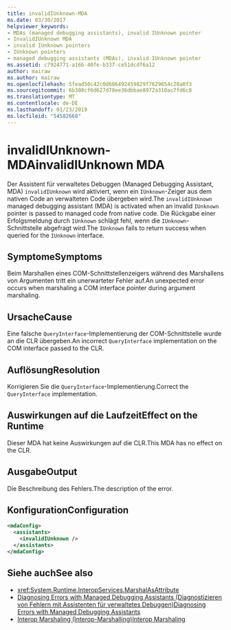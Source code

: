 ```yaml
---
title: invalidIUnknown-MDA
ms.date: 03/30/2017
helpviewer_keywords:
- MDAs (managed debugging assistants), invalid IUnknown pointer
- InvalidIUnknown MDA
- invalid IUnknown pointers
- IUnknown pointers
- managed debugging assistants (MDAs), invalid IUnknown pointer
ms.assetid: c7924771-a16b-40fe-b337-ce51dcdf6a12
author: mairaw
ms.author: mairaw
ms.openlocfilehash: 5fead50c42c0d686492459829f7629654c20a0f3
ms.sourcegitcommit: 6b308cf6d627d78ee36dbbae8972a310ac7fd6c8
ms.translationtype: MT
ms.contentlocale: de-DE
ms.lasthandoff: 01/23/2019
ms.locfileid: "54582668"
---
```

# <a name="invalidiunknown-mda"></a><span data-ttu-id="ab61a-102">invalidIUnknown-MDA</span><span class="sxs-lookup"><span data-stu-id="ab61a-102">invalidIUnknown MDA</span></span>
<span data-ttu-id="ab61a-103">Der Assistent für verwaltetes Debuggen (Managed Debugging Assistant, MDA) `invalidIUnknown` wird aktiviert, wenn ein `IUnknown`-Zeiger aus dem nativen Code an verwalteten Code übergeben wird.</span><span class="sxs-lookup"><span data-stu-id="ab61a-103">The `invalidIUnknown` managed debugging assistant (MDA) is activated when an invalid `IUnknown` pointer is passed to managed code from native code.</span></span> <span data-ttu-id="ab61a-104">Die Rückgabe einer Erfolgsmeldung durch `IUnknown` schlägt fehl, wenn die `IUnknown`-Schnittstelle abgefragt wird.</span><span class="sxs-lookup"><span data-stu-id="ab61a-104">The `IUnknown` fails to return success when queried for the `IUnknown` interface.</span></span>  
  
## <a name="symptoms"></a><span data-ttu-id="ab61a-105">Symptome</span><span class="sxs-lookup"><span data-stu-id="ab61a-105">Symptoms</span></span>  
 <span data-ttu-id="ab61a-106">Beim Marshallen eines COM-Schnittstellenzeigers während des Marshallens von Argumenten tritt ein unerwarteter Fehler auf.</span><span class="sxs-lookup"><span data-stu-id="ab61a-106">An unexpected error occurs when marshaling a COM interface pointer during argument marshaling.</span></span>  
  
## <a name="cause"></a><span data-ttu-id="ab61a-107">Ursache</span><span class="sxs-lookup"><span data-stu-id="ab61a-107">Cause</span></span>  
 <span data-ttu-id="ab61a-108">Eine falsche `QueryInterface`-Implementierung der COM-Schnittstelle wurde an die CLR übergeben.</span><span class="sxs-lookup"><span data-stu-id="ab61a-108">An incorrect `QueryInterface` implementation on the COM interface passed to the CLR.</span></span>  
  
## <a name="resolution"></a><span data-ttu-id="ab61a-109">Auflösung</span><span class="sxs-lookup"><span data-stu-id="ab61a-109">Resolution</span></span>  
 <span data-ttu-id="ab61a-110">Korrigieren Sie die `QueryInterface`-Implementierung.</span><span class="sxs-lookup"><span data-stu-id="ab61a-110">Correct the `QueryInterface` implementation.</span></span>  
  
## <a name="effect-on-the-runtime"></a><span data-ttu-id="ab61a-111">Auswirkungen auf die Laufzeit</span><span class="sxs-lookup"><span data-stu-id="ab61a-111">Effect on the Runtime</span></span>  
 <span data-ttu-id="ab61a-112">Dieser MDA hat keine Auswirkungen auf die CLR.</span><span class="sxs-lookup"><span data-stu-id="ab61a-112">This MDA has no effect on the CLR.</span></span>  
  
## <a name="output"></a><span data-ttu-id="ab61a-113">Ausgabe</span><span class="sxs-lookup"><span data-stu-id="ab61a-113">Output</span></span>  
 <span data-ttu-id="ab61a-114">Die Beschreibung des Fehlers.</span><span class="sxs-lookup"><span data-stu-id="ab61a-114">The description of the error.</span></span>  
  
## <a name="configuration"></a><span data-ttu-id="ab61a-115">Konfiguration</span><span class="sxs-lookup"><span data-stu-id="ab61a-115">Configuration</span></span>  
  
```xml  
<mdaConfig>  
  <assistants>  
    <invalidIUnknown />  
  </assistants>  
</mdaConfig>  
```  
  
## <a name="see-also"></a><span data-ttu-id="ab61a-116">Siehe auch</span><span class="sxs-lookup"><span data-stu-id="ab61a-116">See also</span></span>
- <xref:System.Runtime.InteropServices.MarshalAsAttribute>
- [<span data-ttu-id="ab61a-117">Diagnosing Errors with Managed Debugging Assistants (Diagnostizieren von Fehlern mit Assistenten für verwaltetes Debuggen)</span><span class="sxs-lookup"><span data-stu-id="ab61a-117">Diagnosing Errors with Managed Debugging Assistants</span></span>](../../../docs/framework/debug-trace-profile/diagnosing-errors-with-managed-debugging-assistants.md)
- [<span data-ttu-id="ab61a-118">Interop Marshaling (Interop-Marshalling)</span><span class="sxs-lookup"><span data-stu-id="ab61a-118">Interop Marshaling</span></span>](../../../docs/framework/interop/interop-marshaling.md)

